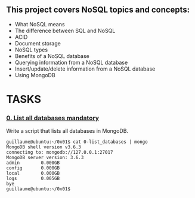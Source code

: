 ## This project covers NoSQL topics and concepts:

- What NoSQL means
- The difference between SQL and NoSQL
- ACID
- Document storage
- NoSQL types
- Benefits of a NoSQL database
- Querying information from a NoSQL database
- Insert/update/delete information from a NoSQL database
- Using MongoDB

# TASKS

### [0. List all databases mandatory](./0-list_databases)
Write a script that lists all databases in MongoDB.
```
guillaume@ubuntu:~/0x01$ cat 0-list_databases | mongo
MongoDB shell version v3.6.3
connecting to: mongodb://127.0.0.1:27017
MongoDB server version: 3.6.3
admin        0.000GB
config       0.000GB
local        0.000GB
logs         0.005GB
bye
guillaume@ubuntu:~/0x01$
```

